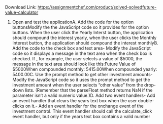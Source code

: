 Download Link: https://assignmentchef.com/product/solved-solvedfuture-value-calculator
<br>
1. Open and test the applicationA. Add the code for the option buttonsModify the the JavaScript code so it provides for the option buttons. When the user click the Yearly Interst button, the application should compound the interest yearly, when the user clicks the Monthly Interest button, the application should compound the interest monthlyB. Add the code to the check box and text area- Modify the JavaScript code so it displays a message in the text area when the check box is checked. If , for example, the user selects a value of $5000, the message in the text area should look like this:Future Value of $5000When compounded monthly: 5415.00When compounded yearly: 5400.00C. Use the prompt method to get other investment amounts- Modify the JavaScript code so it uses the prompt method to get the investment amount when the user selects “other value” from the drop-down lists. (Remember that the parseFloat method returns NaN if the parameter isn’t a valid numeric value.)D. Add two event handlers- Add an event handler that clears the years text box when the user double-clicks on it.- Add an event handler for the onchange event of the investment control. This event handler should call the calculate_click event handler, but only if the years text box contains a valid number